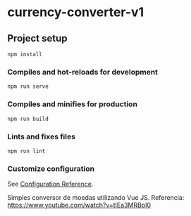 # currency-converter-v1

## Project setup
```
npm install
```

### Compiles and hot-reloads for development
```
npm run serve
```

### Compiles and minifies for production
```
npm run build
```

### Lints and fixes files
```
npm run lint
```

### Customize configuration
See [Configuration Reference](https://cli.vuejs.org/config/).

Simples conversor de moedas utilizando Vue JS.
Referencia: https://www.youtube.com/watch?v=tIEa3MRBpI0
